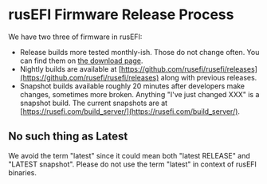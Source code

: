 # rusEFI Firmware Release Process

We have two three of firmware in rusEFI:

* Release builds more tested monthly-ish. Those do not change often. You can find them on [the download page](Download).
* Nightly builds are available at [https://github.com/rusefi/rusefi/releases](https://github.com/rusefi/rusefi/releases) along with previous releases.
* Snapshot builds available roughly 20 minutes after developers make changes, sometimes more broken. Anything "I've just changed XXX" is a snapshot build.
  The current snapshots are at [https://rusefi.com/build_server/](https://rusefi.com/build_server/).

## No such thing as Latest

We avoid the term "latest" since it could mean both "latest RELEASE" and "LATEST snapshot". Please do not use the term "latest" in context of rusEFI binaries.
